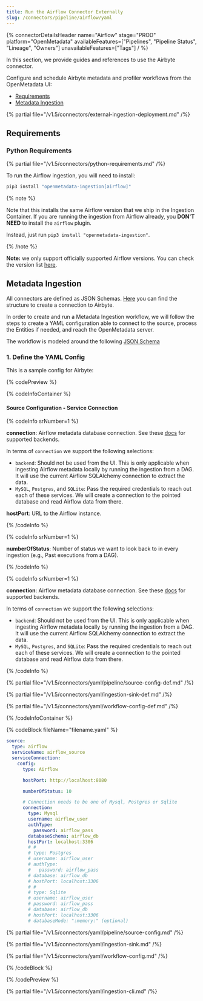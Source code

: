 ```yaml
---
title: Run the Airflow Connector Externally
slug: /connectors/pipeline/airflow/yaml
---
```


{% connectorDetailsHeader
name="Airflow"
stage="PROD"
platform="OpenMetadata"
availableFeatures=["Pipelines", "Pipeline Status", "Lineage", "Owners"]
unavailableFeatures=["Tags"]
/ %}

In this section, we provide guides and references to use the Airbyte connector.

Configure and schedule Airbyte metadata and profiler workflows from the OpenMetadata UI:

- [Requirements](#requirements)
- [Metadata Ingestion](#metadata-ingestion)

{% partial file="/v1.5/connectors/external-ingestion-deployment.md" /%}

## Requirements

### Python Requirements

{% partial file="/v1.5/connectors/python-requirements.md" /%}

To run the Airflow ingestion, you will need to install:

```bash
pip3 install "openmetadata-ingestion[airflow]"
```

{% note %}

Note that this installs the same Airflow version that we ship in the Ingestion Container. If you are running
the ingestion from Airflow already, you **DON'T NEED** to install the `airflow` plugin.

Instead, just run `pip3 install "openmetadata-ingestion"`.

{% /note %}


**Note:** we only support officially supported Airflow versions. You can check the version list [here](https://airflow.apache.org/docs/apache-airflow/stable/installation/supported-versions.html).

## Metadata Ingestion

All connectors are defined as JSON Schemas.
[Here](https://github.com/open-metadata/OpenMetadata/blob/main/openmetadata-spec/src/main/resources/json/schema/entity/services/connections/pipeline/airbyteConnection.json)
you can find the structure to create a connection to Airbyte.

In order to create and run a Metadata Ingestion workflow, we will follow
the steps to create a YAML configuration able to connect to the source,
process the Entities if needed, and reach the OpenMetadata server.

The workflow is modeled around the following
[JSON Schema](https://github.com/open-metadata/OpenMetadata/blob/main/openmetadata-spec/src/main/resources/json/schema/metadataIngestion/workflow.json)

### 1. Define the YAML Config

This is a sample config for Airbyte:

{% codePreview %}

{% codeInfoContainer %}

#### Source Configuration - Service Connection

{% codeInfo srNumber=1 %}

**connection**: Airflow metadata database connection. See
  these [docs](https://airflow.apache.org/docs/apache-airflow/stable/howto/set-up-database.html)
  for supported backends.

In terms of `connection` we support the following selections:

- `backend`: Should not be used from the UI. This is only applicable when ingesting Airflow metadata locally by running
  the ingestion from a DAG. It will use the current Airflow SQLAlchemy connection to extract the data.
- `MySQL`, `Postgres`, and `SQLite`: Pass the required credentials to reach out each of these services. We will
  create a connection to the pointed database and read Airflow data from there.

**hostPort**: URL to the Airflow instance.


{% /codeInfo %}

{% codeInfo srNumber=1 %}

**numberOfStatus**: Number of status we want to look back to in every ingestion (e.g., Past executions from a DAG).



{% /codeInfo %}

{% codeInfo srNumber=1 %}

**connection**: Airflow metadata database connection. See
  these [docs](https://airflow.apache.org/docs/apache-airflow/stable/howto/set-up-database.html)
  for supported backends.

In terms of `connection` we support the following selections:

- `backend`: Should not be used from the UI. This is only applicable when ingesting Airflow metadata locally by running
  the ingestion from a DAG. It will use the current Airflow SQLAlchemy connection to extract the data.
- `MySQL`, `Postgres`, and `SQLite`: Pass the required credentials to reach out each of these services. We will
  create a connection to the pointed database and read Airflow data from there.

{% /codeInfo %}

{% partial file="/v1.5/connectors/yaml/pipeline/source-config-def.md" /%}

{% partial file="/v1.5/connectors/yaml/ingestion-sink-def.md" /%}

{% partial file="/v1.5/connectors/yaml/workflow-config-def.md" /%}

{% /codeInfoContainer %}

{% codeBlock fileName="filename.yaml" %}

```yaml {% isCodeBlock=true %}
source:
  type: airflow
  serviceName: airflow_source
  serviceConnection:
    config:
      type: Airflow
```
```yaml {% srNumber=6 %}
      hostPort: http://localhost:8080
```
```yaml {% srNumber=6 %}
      numberOfStatus: 10
```
```yaml {% srNumber=6 %}
      # Connection needs to be one of Mysql, Postgres or Sqlite
      connection:
        type: Mysql
        username: airflow_user
        authType:
          password: airflow_pass
        databaseSchema: airflow_db
        hostPort: localhost:3306
        # #
        # type: Postgres
        # username: airflow_user
        # authType:
        #   password: airflow_pass
        # database: airflow_db
        # hostPort: localhost:3306
        # #
        # type: Sqlite
        # username: airflow_user
        # password: airflow_pass
        # database: airflow_db
        # hostPort: localhost:3306
        # databaseMode: ":memory:" (optional)
```

{% partial file="/v1.5/connectors/yaml/pipeline/source-config.md" /%}

{% partial file="/v1.5/connectors/yaml/ingestion-sink.md" /%}

{% partial file="/v1.5/connectors/yaml/workflow-config.md" /%}

{% /codeBlock %}

{% /codePreview %}

{% partial file="/v1.5/connectors/yaml/ingestion-cli.md" /%}

